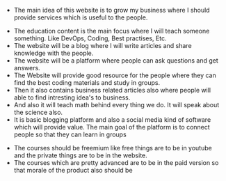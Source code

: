 - The main idea of this website is to grow my business where I should provide services which is useful to the people.

* The education content is the main focus where I will teach someone something. Like DevOps, Coding, Best practises, Etc.
* The website will be a blog where I will write articles and share knowledge with the people.
* The website will be a platform where people can ask questions and get answers.
* The Website will provide good resource for the people where they can find the best coding materials and study in groups.
* Then it also contains business related articles also where people will able to find intresting idea's to business.
* And also it will teach math behind every thing we do. It will speak about the science also.
* It is basic blogging platform and also a social media kind of software which will provide value. The main goal of the platform is to connect people so that they can learn in groups

- The courses should be freemium like free things are to be in youtube and the private things are to be in the website.
- The courses which are pretty advanced are to be in the paid version so that morale of the product also should be
